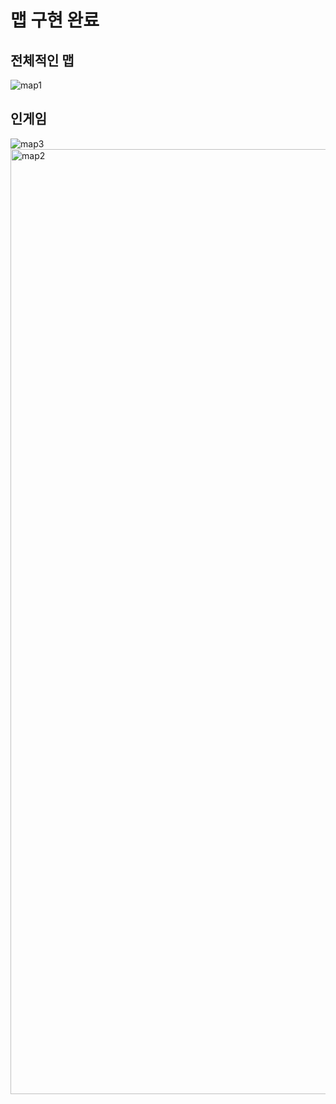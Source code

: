 # 맵 구현 완료


## 전체적인 맵
![map1](https://user-images.githubusercontent.com/39714917/198816740-e862fb8a-ae14-470a-8074-afabd15b6add.png)


## 인게임
![map3](https://user-images.githubusercontent.com/39714917/198816738-2a355d3a-a336-4586-bb41-a851f8b9e635.png)
<img width="1512" alt="map2" src="https://user-images.githubusercontent.com/39714917/198816739-176b2ebd-0c9a-417c-80b6-4f40166d92bf.png">
